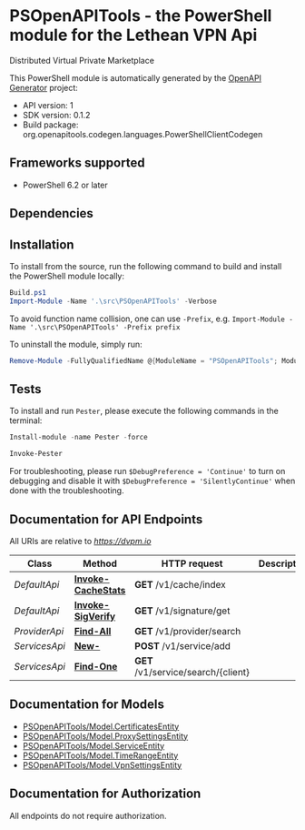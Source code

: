 # PSOpenAPITools - the PowerShell module for the Lethean VPN Api

Distributed Virtual Private Marketplace

This PowerShell module is automatically generated by the [OpenAPI Generator](https://openapi-generator.tech) project:

- API version: 1
- SDK version: 0.1.2
- Build package: org.openapitools.codegen.languages.PowerShellClientCodegen

<a name="frameworks-supported"></a>
## Frameworks supported
- PowerShell 6.2 or later

<a name="dependencies"></a>
## Dependencies

<a name="installation"></a>
## Installation


To install from the source, run the following command to build and install the PowerShell module locally:
```powershell
Build.ps1
Import-Module -Name '.\src\PSOpenAPITools' -Verbose
```

To avoid function name collision, one can use `-Prefix`, e.g. `Import-Module -Name '.\src\PSOpenAPITools' -Prefix prefix`

To uninstall the module, simply run:
```powershell
Remove-Module -FullyQualifiedName @{ModuleName = "PSOpenAPITools"; ModuleVersion = "0.1.2"}
```

<a name="tests"></a>
## Tests

To install and run `Pester`, please execute the following commands in the terminal:

```powershell
Install-module -name Pester -force

Invoke-Pester
```

For troubleshooting, please run `$DebugPreference = 'Continue'` to turn on debugging and disable it with `$DebugPreference = 'SilentlyContinue'` when done with the troubleshooting.

## Documentation for API Endpoints

All URIs are relative to *https://dvpm.io*

Class | Method | HTTP request | Description
------------ | ------------- | ------------- | -------------
*DefaultApi* | [**Invoke-CacheStats**](docs/DefaultApi.md#Invoke-CacheStats) | **GET** /v1/cache/index | 
*DefaultApi* | [**Invoke-SigVerify**](docs/DefaultApi.md#Invoke-SigVerify) | **GET** /v1/signature/get | 
*ProviderApi* | [**Find-All**](docs/ProviderApi.md#Find-All) | **GET** /v1/provider/search | 
*ServicesApi* | [**New-**](docs/ServicesApi.md#New-) | **POST** /v1/service/add | 
*ServicesApi* | [**Find-One**](docs/ServicesApi.md#Find-One) | **GET** /v1/service/search/{client} | 


## Documentation for Models

 - [PSOpenAPITools/Model.CertificatesEntity](docs/CertificatesEntity.md)
 - [PSOpenAPITools/Model.ProxySettingsEntity](docs/ProxySettingsEntity.md)
 - [PSOpenAPITools/Model.ServiceEntity](docs/ServiceEntity.md)
 - [PSOpenAPITools/Model.TimeRangeEntity](docs/TimeRangeEntity.md)
 - [PSOpenAPITools/Model.VpnSettingsEntity](docs/VpnSettingsEntity.md)


## Documentation for Authorization

All endpoints do not require authorization.

